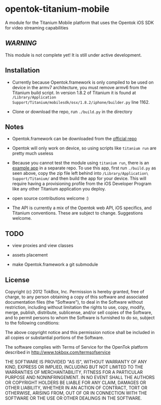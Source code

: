 opentok-titanium-mobile
================
A module for the Titanium Mobile platform that uses the Opentok iOS SDK for video streaming capabilities


*WARNING*
---------
This module is not complete yet! It is still under active development.


Installation
------------
*  Currently because Opentok.framework is only compiled to be used on device in the armv7 architecture,
   you must remove armv6 from the Titanium build script. In version 1.8.2 of Titanium it is found at 
   `/Library/Application Support/Titanium/mobilesdk/osx/1.8.2/iphone/builder.py` line 1162.

*  Clone or download the repo, run `./build.py` in the directory


Notes
-----
*  Opentok.framework can be downloaded from the [official repo](https://github.com/opentok/opentok-ios-sdk)

*  Opentok will only work on device, so using scripts like `titanium run` are pretty much useless

*  Because you cannot test the module using `titanium run`, there is an [example app](https://github.com/aoberoi/OpentokHelloWorld-Titanium)
   in a separate repo. To use this app, first run `./build.py` as seen above, copy the zip file left behind into 
   `/Library/Application\ Support/Titanium/` and then build the app for your device. This will require having
   a provisioning profile from the iOS Developer Program like any other Titanium application you deploy.
   
*  open source contributions welcome :)

*  The API is currently a mix of the Opentok web API, iOS specifics, and Titanium conventions. These are subject
   to change. Suggestions welcome.


TODO
----

*  view proxies and view classes

*  assets placement

*  make Opentok.framework a git submodule


License
-------
Copyright (c) 2012 TokBox, Inc.
Permission is hereby granted, free of charge, to any person obtaining a copy of
this software and associated documentation files (the "Software"), to deal in 
the Software without restriction, including without limitation the rights to 
use, copy, modify, merge, publish, distribute, sublicense, and/or sell copies 
of the Software, and to permit persons to whom the Software is furnished to do 
so, subject to the following conditions:

The above copyright notice and this permission notice shall be included in all 
copies or substantial portions of the Software.

The software complies with Terms of Service for the OpenTok platform described 
in http://www.tokbox.com/termsofservice

THE SOFTWARE IS PROVIDED "AS IS", WITHOUT WARRANTY OF ANY KIND, EXPRESS OR 
IMPLIED, INCLUDING BUT NOT LIMITED TO THE WARRANTIES OF MERCHANTABILITY, 
FITNESS FOR A PARTICULAR PURPOSE AND NONINFRINGEMENT. IN NO EVENT SHALL THE 
AUTHORS OR COPYRIGHT HOLDERS BE LIABLE FOR ANY CLAIM, DAMAGES OR OTHER 
LIABILITY, WHETHER IN AN ACTION OF CONTRACT, TORT OR OTHERWISE, ARISING FROM, 
OUT OF OR IN CONNECTION WITH THE SOFTWARE OR THE USE OR OTHER DEALINGS IN THE 
SOFTWARE.

